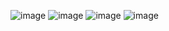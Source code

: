 ![image](https://github.com/user-attachments/assets/0c1a208b-466f-4ff8-8121-e827a14c46b5)
![image](https://github.com/user-attachments/assets/3ad0b8b1-fd43-4a84-ae75-7664a0a2ff95)
![image](https://github.com/user-attachments/assets/2a609feb-deeb-4c85-9b1f-51b12e7bfdcb)
![image](https://github.com/user-attachments/assets/9e676e0e-e12c-4b6d-9a76-536e543fa8c3)

